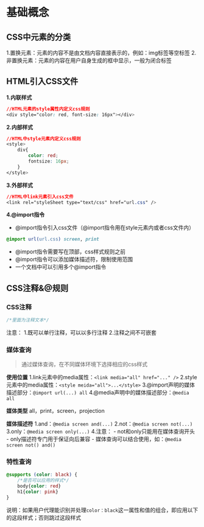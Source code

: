 # 基础概念
## CSS中元素的分类
1.置换元素：元素的内容不是由文档内容直接表示的，例如：img标签等空标签
2.非置换元素：元素的内容在用户自身生成的框中显示，一般为闭合标签


## HTML引入CSS文件
**1.内联样式**
```css
//HTML元素的style属性内定义css规则
<div style="color: red, font-size: 16px"></div>
```
**2.内部样式**
```css
//HTML中style元素内定义css规则
<style> 
	div{
        color: red; 
        fontsize: 16px;
	} 
</style>
```
**3.外部样式**
```css
//HTML中link元素引入css文件
<link rel="styleSheet type="text/css" href="url.css" />
```
**4.@import指令**
-  @import指令引入css文件（@import指令用在style元素内或者css文件内）
```css
@import url(url.css) screen, print
```
- @import指令需要写在顶部，css样式规则之前
- @import指令可以添加媒体描述符，限制使用范围
- 一个文档中可以引用多个@import指令

## CSS注释&@规则
### CSS注释
```css
/*里面为注释文本*/
```
注意：
1.既可以单行注释，可以以多行注释
2.注释之间不可嵌套

### 媒体查询
> 通过媒体查询，在不同媒体环境下选择相应的css样式
> 

**使用位置**
1.link元素中的media属性：`<link media="all" href="..." />`
2.style元素中的media属性：`<style meida="all">...</style>`
3.@import声明的媒体描述部分：`@import url(...) all`
4.@media声明中的媒体描述部分：`@media all`

**媒体类型**
all，print，screen，projection

**媒体描述符**
1.and：`@media screen and(...)`
2.not：`@media screen not(...)`
3.only：`@media screen only(...)`
4.注意：
	- not和only只能用在媒体查询开头
	- only描述符专门用于保证向后兼容
	- 媒体查询可以结合使用，如：`@media screen not() and()`

### 特性查询
```css
@supports (color: black) {
	/*是否可以应用的样式*/
	body{color: red}
	h1{color: pink}
}
```
说明：如果用户代理能识别并处理`color：black`这一属性和值的组合，即应用以下的这段样式；否则跳过这段样式




